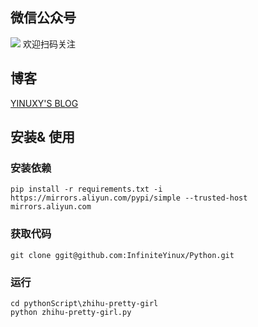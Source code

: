 ## 微信公众号 ##
![](https://cdn.jsdelivr.net/gh/InfiniteYinux/cloud@master/qrcode.jpg)
欢迎扫码关注
## 博客 ##
[YINUXY'S BLOG](https://blog.yinuxy.com/)

## 安装& 使用 ##
### 安装依赖 ###
`pip install -r requirements.txt -i https://mirrors.aliyun.com/pypi/simple --trusted-host mirrors.aliyun.com`
### 获取代码 ###
`git clone ggit@github.com:InfiniteYinux/Python.git`
### 运行 ###
```
cd pythonScript\zhihu-pretty-girl
python zhihu-pretty-girl.py
```